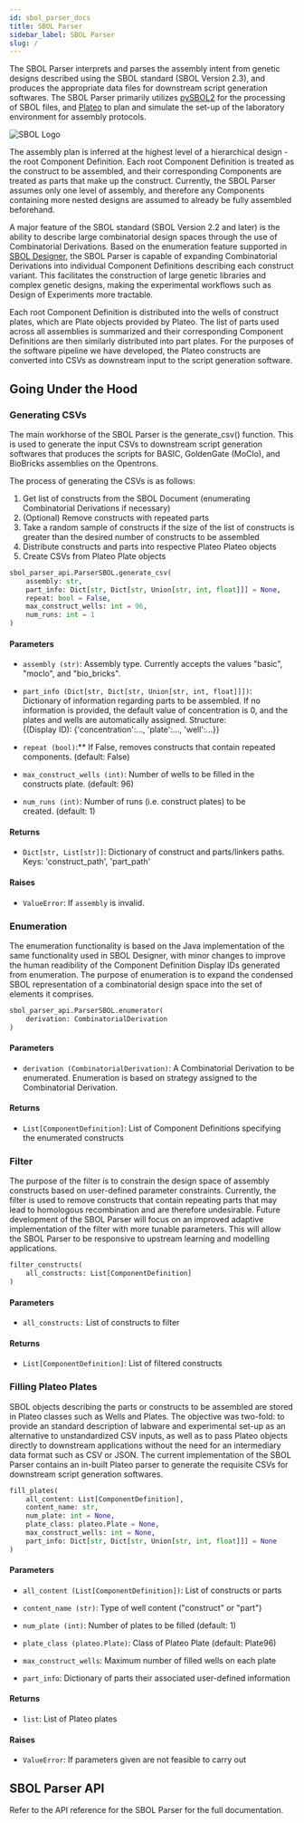 ```yaml
---
id: sbol_parser_docs
title: SBOL Parser
sidebar_label: SBOL Parser
slug: /
---
```


The SBOL Parser interprets and parses the assembly intent from genetic designs described using the SBOL standard (SBOL Version 2.3), and produces the appropriate data files for downstream script generation softwares. The SBOL Parser primarily utilizes [pySBOL2](https://github.com/SynBioDex/pySBOL2) for the processing of SBOL files, and [Plateo](https://github.com/Edinburgh-Genome-Foundry/Plateo) to plan and simulate the set-up of the laboratory environment for assembly protocols.

![SBOL Logo](https://sbolstandard.org/images/logo.svg 'SBOL New Logo')

The assembly plan is inferred at the highest level of a hierarchical design - the root Component Definition. Each root Component Definition is treated as the construct to be assembled, and their corresponding Components are treated as parts that make up the construct. Currently, the SBOL Parser assumes only one level of assembly, and therefore any Components containing more nested designs are assumed to already be fully assembled beforehand.

A major feature of the SBOL standard (SBOL Version 2.2 and later) is the ability to describe large combinatorial design spaces through the use of Combinatorial Derivations. Based on the enumeration feature supported in [SBOL Designer](https://github.com/SynBioDex/SBOLDesigner), the SBOL Parser is capable of expanding Combinatorial Derivations into individual Component Definitions describing each construct variant. This facilitates the construction of large genetic libraries and complex genetic designs, making the experimental workflows such as Design of Experiments more tractable.

Each root Component Definition is distributed into the wells of construct plates, which are Plate objects provided by Plateo. The list of parts used across all assemblies is summarized and their corresponding Component Definitions are then similarly distributed into part plates. For the purposes of the software pipeline we have developed, the Plateo constructs are converted into CSVs as downstream input to the script generation software.

## Going Under the Hood

### Generating CSVs

The main workhorse of the SBOL Parser is the generate_csv() function. This is used to generate the input CSVs to downstream script generation softwares that produces the scripts for BASIC, GoldenGate (MoClo), and BioBricks assemblies on the Opentrons.

The process of generating the CSVs is as follows:

1. Get list of constructs from the SBOL Document (enumerating Combinatorial Derivations if necessary)
2. (Optional) Remove constructs with repeated parts
3. Take a random sample of constructs if the size of the list of constructs is greater than the desired number of constructs to be assembled
4. Distribute constructs and parts into respective Plateo Plateo objects
5. Create CSVs from Plateo Plate objects

```python
sbol_parser_api.ParserSBOL.generate_csv(
    assembly: str,
    part_info: Dict[str, Dict[str, Union[str, int, float]]] = None,
    repeat: bool = False,
    max_construct_wells: int = 96,
    num_runs: int = 1
)
```

#### Parameters

* `assembly (str)`: Assembly type. Currently accepts the values "basic", "moclo", and "bio_bricks".

* `part_info (Dict[str, Dict[str, Union[str, int, float]]])`: Dictionary of information regarding parts to be assembled. If no information is provided, the default value of concentration is 0, and the plates and wells are automatically assigned. Structure: {(Display ID): {'concentration':..., 'plate':..., 'well':...}}

* `repeat (bool)`:** If False, removes constructs that contain repeated components. (default: False)

* `max_construct_wells (int)`: Number of wells to be filled in the constructs plate. (default: 96)

* `num_runs (int)`: Number of runs (i.e. construct plates) to be created. (default: 1)

#### Returns

* `Dict[str, List[str]]`: Dictionary of construct and parts/linkers paths. Keys: 'construct_path', 'part_path'

#### Raises

* `ValueError`: If `assembly` is invalid.

### Enumeration

The enumeration functionality is based on the Java implementation of the same functionality used in SBOL Designer, with minor changes to improve the human readibility of the Component Definition Display IDs generated from enumeration. The purpose of enumeration is to expand the condensed SBOL representation of a combinatorial design space into the set of elements it comprises.

```python
sbol_parser_api.ParserSBOL.enumerator(
    derivation: CombinatorialDerivation
)
```

#### Parameters

* `derivation (CombinatorialDerivation)`: A Combinatorial Derivation to be enumerated. Enumeration is based on strategy assigned to the Combinatorial Derivation.

#### Returns

* `List[ComponentDefinition]`: List of Component Definitions specifying the enumerated constructs

### Filter

The purpose of the filter is to constrain the design space of assembly constructs based on user-defined parameter constraints. Currently, the filter is used to remove constructs that contain repeating parts that may lead to homologous recombination and are therefore undesirable. Future development of the SBOL Parser will focus on an improved adaptive implementation of the filter with more tunable parameters. This will allow the SBOL Parser to be responsive to upstream learning and modelling applications.

```python
filter_constructs(
    all_constructs: List[ComponentDefinition]
)
```

#### Parameters

* `all_constructs:` List of constructs to filter

#### Returns

* `List[ComponentDefinition]`: List of filtered constructs

### Filling Plateo Plates

SBOL objects describing the parts or constructs to be assembled are stored in Plateo classes such as Wells and Plates. The objective was two-fold: to provide an standard description of labware and experimental set-up as an alternative to unstandardized CSV inputs, as well as to pass Plateo objects directly to downstream applications without the need for an intermediary data format such as CSV or JSON. The current implementation of the SBOL Parser contains an in-built Plateo parser to generate the requisite CSVs for downstream script generation softwares.

```python
fill_plates(
    all_content: List[ComponentDefinition],
    content_name: str,
    num_plate: int = None,
    plate_class: plateo.Plate = None,
    max_construct_wells: int = None,
    part_info: Dict[str, Dict[str, Union[str, int, float]]] = None
)
```

#### Parameters

* `all_content (List[ComponentDefinition])`: List of constructs or parts

* `content_name (str)`: Type of well content ("construct" or "part")

* `num_plate (int)`: Number of plates to be filled (default: 1)

* `plate_class (plateo.Plate)`: Class of Plateo Plate (default: Plate96)

* `max_construct_wells`: Maximum number of filled wells on each plate

* `part_info`: Dictionary of parts their associated user-defined information

#### Returns

* `list`: List of Plateo plates

#### Raises

*  `ValueError`: If parameters given are not feasible to carry out

## SBOL Parser API

Refer to the API reference for the SBOL Parser for the full documentation.
